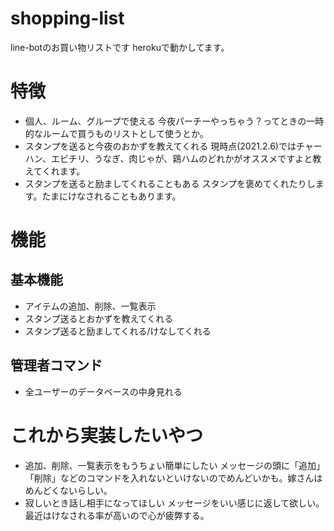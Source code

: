 # shopping-list
line-botのお買い物リストです
herokuで動かしてます。

# 特徴
* 個人、ルーム、グループで使える
今夜パーチーやっちゃう？ってときの一時的なルームで買うものリストとして使うとか。
* スタンプを送ると今夜のおかずを教えてくれる
現時点(2021.2.6)ではチャーハン、エビチリ、うなぎ、肉じゃが、鶏ハムのどれかがオススメですよと教えてくれます。
* スタンプを送ると励ましてくれることもある
スタンプを褒めてくれたりします。たまにけなされることもあります。

# 機能
## 基本機能
* アイテムの追加、削除、一覧表示
* スタンプ送るとおかずを教えてくれる
* スタンプ送ると励ましてくれる/けなしてくれる

## 管理者コマンド
* 全ユーザーのデータベースの中身見れる

# これから実装したいやつ
* 追加、削除、一覧表示をもうちょい簡単にしたい
メッセージの頭に「追加」「削除」などのコマンドを入れないといけないのでめんどいかも。嫁さんはめんどくないらしい。
* 寂しいとき話し相手になってほしい
メッセージをいい感じに返して欲しい。最近はけなされる率が高いので心が疲弊する。